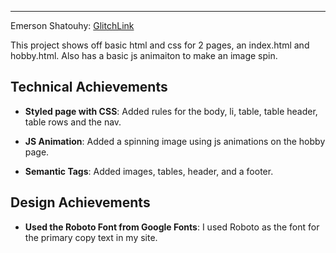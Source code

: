 
---

Emerson Shatouhy: [GlitchLink](https://a1-emerson-shatouhy.glitch.me)

This project shows off basic html and css for 2 pages, an index.html and hobby.html. Also has a basic js animaiton to make an image spin.

## Technical Achievements
- **Styled page with CSS**: Added rules for the body, li, table, table header, table rows and the nav.

- **JS Animation**: Added a spinning image using js animations on the hobby page.

- **Semantic Tags**: Added images, tables, header, and a footer.

## Design Achievements
- **Used the Roboto Font from Google Fonts**: I used Roboto as the font for the primary copy text in my site.


